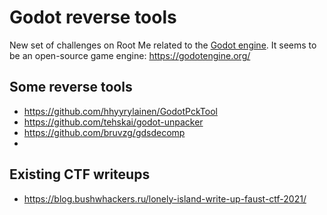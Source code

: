 # Godot reverse tools

New set of challenges on Root Me related to the [Godot engine](https://www.root-me.org/fr/breve/Le-FIC-est-fini-nouvelle-serie-de-challenges-cracking-GODOT). It seems to be an open-source game engine: https://godotengine.org/

## Some reverse tools
- https://github.com/hhyyrylainen/GodotPckTool
- https://github.com/tehskai/godot-unpacker
- https://github.com/bruvzg/gdsdecomp
- 
## Existing CTF writeups
- https://blog.bushwhackers.ru/lonely-island-write-up-faust-ctf-2021/
